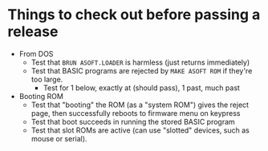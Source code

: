 # Things to check out before passing a release

- From DOS
  - Test that `BRUN ASOFT.LOADER` is harmless (just returns immediately)
  - Test that BASIC programs are rejected by `MAKE ASOFT ROM` if they're too large.
    - Test for 1 below, exactly at (should pass), 1 past, much past
- Booting ROM
  - Test that "booting" the ROM (as a "system ROM") gives the reject page, then successfully reboots to firmware menu on keypress
  - Test that boot succeeds in running the stored BASIC program
  - Test that slot ROMs are active (can use "slotted" devices, such as mouse or serial).

